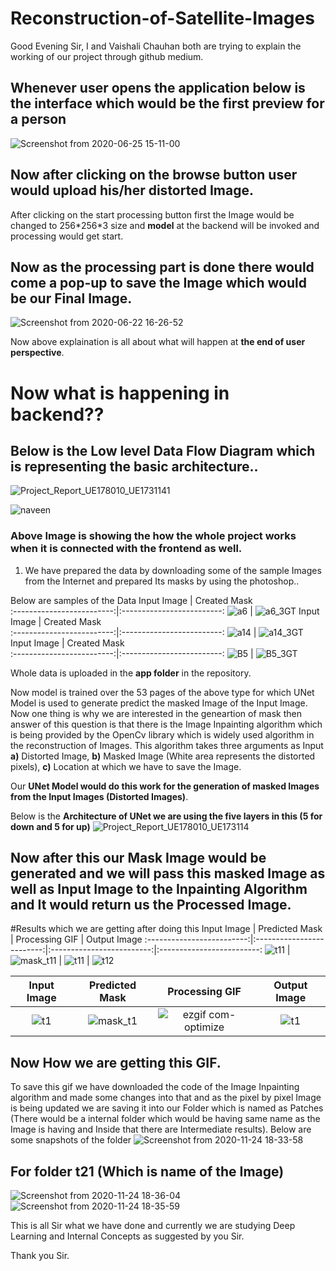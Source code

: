 # Reconstruction-of-Satellite-Images

Good Evening Sir, I and Vaishali Chauhan both are trying to explain the working of our project through github medium.

## Whenever user opens the application below is the interface which would be the first preview for a person

![Screenshot from 2020-06-25 15-11-00](https://user-images.githubusercontent.com/39858354/100092756-983eb180-2e7c-11eb-8e90-ec300c9de5e9.png)

## Now after clicking on the browse button user would upload his/her distorted Image.
After clicking on the start processing button first the Image would be changed to 256\*256\*3 size and **model** at the backend will be invoked and processing would get start.

## Now as the processing part is done there would come a pop-up to save the Image which would be our Final Image.
![Screenshot from 2020-06-22 16-26-52](https://user-images.githubusercontent.com/39858354/100093375-73970980-2e7d-11eb-9ce0-6d0096b0214f.png)

Now above explaination is all about what will happen at **the end of user perspective**.

# Now what is happening in backend??

## Below is the Low level Data Flow Diagram which is representing the basic architecture..
![Project_Report_UE178010_UE1731141](https://user-images.githubusercontent.com/39858354/100094197-a55ca000-2e7e-11eb-9f40-e498a1c8e555.jpg)

![naveen](https://user-images.githubusercontent.com/39858354/100094591-44819780-2e7f-11eb-9188-1c5ed14d6227.jpg)

### Above Image is showing the how the whole project works when it is connected with the frontend as well.

1. We have prepared the data by downloading some of the sample Images from the Internet and prepared Its masks by using the photoshop..

Below are samples of the Data
Input Image                |   Created Mask           
:-------------------------:|:-------------------------:
![a6](https://user-images.githubusercontent.com/39858354/100095155-151f5a80-2e80-11eb-8cc8-2b3bf7e8e5e0.jpg) | ![a6_3GT](https://user-images.githubusercontent.com/39858354/100095174-1b153b80-2e80-11eb-9fc7-d82e1a0e1e2b.png)
Input Image                |   Created Mask           
:-------------------------:|:-------------------------:
![a14](https://user-images.githubusercontent.com/39858354/100095202-223c4980-2e80-11eb-8127-bcd6d03dd321.jpg) | ![a14_3GT](https://user-images.githubusercontent.com/39858354/100095217-28cac100-2e80-11eb-9b05-76f3b8cf303a.png)
Input Image                |   Created Mask           
:-------------------------:|:-------------------------:
![B5](https://user-images.githubusercontent.com/39858354/100095241-33855600-2e80-11eb-86ca-89cfe4193a3d.jpg) | ![B5_3GT](https://user-images.githubusercontent.com/39858354/100095259-397b3700-2e80-11eb-935b-10bd932df250.png)

Whole data is uploaded in the **app folder** in the repository.

Now model is trained over the 53 pages of the above type for which UNet Model is used to generate predict the masked Image of the Input Image.
Now one thing is why we are interested in the geneartion of mask then answer of this question is that there is the Image Inpainting algorithm which is being provided by the OpenCv library which is widely used algorithm in the reconstruction of Images.
This algorithm takes three arguments as Input **a)** Distorted Image, **b)** Masked Image (White area represents the distorted pixels), **c)** Location at which we have to save the Image.

Our **UNet Model would do this work for the generation of masked Images from the Input Images (Distorted Images)**.

Below is the **Architecture of UNet we are using the five layers in this (5 for down and 5 for up)**
![Project_Report_UE178010_UE173114](https://user-images.githubusercontent.com/39858354/100097436-852ee000-2e82-11eb-99b6-a14f9bfa4d1f.jpg)

## Now after this our Mask Image would be generated and we will pass this masked Image as well as Input Image to the Inpainting Algorithm and It would return us the Processed Image.

#Results which we are getting after doing this
Input Image                |  Predicted Mask           | Processing GIF           | Output Image
:-------------------------:|:-------------------------:|:-------------------------:|:-------------------------:
![t11](https://user-images.githubusercontent.com/39858354/89610240-a5b53900-d897-11ea-96f6-a180734735c8.jpg) | ![mask_t11](https://user-images.githubusercontent.com/39858354/89610250-a9e15680-d897-11ea-96fd-713aae266cf3.jpg) | ![t11](https://user-images.githubusercontent.com/39858354/89610146-70105000-d897-11ea-88ea-1b8649ca85db.gif) | ![t12](https://user-images.githubusercontent.com/39858354/89610317-ce3d3300-d897-11ea-9b8a-19ce9f90c0f3.jpg)

Input Image                |  Predicted Mask           | Processing GIF           | Output Image
:-------------------------:|:-------------------------:|:-------------------------:|:-------------------------:
![t1](https://user-images.githubusercontent.com/39858354/89976409-fd7fe580-dc85-11ea-9626-adade30dc37d.jpg) | ![mask_t1](https://user-images.githubusercontent.com/39858354/89976421-053f8a00-dc86-11ea-8640-28c93b764981.jpg) | ![ezgif com-optimize](https://user-images.githubusercontent.com/39858354/89976499-315b0b00-dc86-11ea-8224-b6c9418987cc.gif) | ![t1](https://user-images.githubusercontent.com/39858354/89976475-21432b80-dc86-11ea-95d6-e3d1c70e8ed9.jpg)



## Now How we are getting this GIF.
To save this gif we have downloaded the code of the Image Inpainting algorithm and made some changes into that and as the pixel by pixel Image is being updated we are saving it into our Folder which is named as Patches (There would be a internal folder which would be having same name as the Image is having and Inside that there are Intermediate results).
Below are some snapshots of the folder
![Screenshot from 2020-11-24 18-33-58](https://user-images.githubusercontent.com/39858354/100098180-ae03a500-2e83-11eb-9467-fe80aeb190d8.png)

## For folder t21 (Which is name of the Image)
![Screenshot from 2020-11-24 18-36-04](https://user-images.githubusercontent.com/39858354/100098378-f91db800-2e83-11eb-8f0d-eed7804fdc86.png)
![Screenshot from 2020-11-24 18-35-59](https://user-images.githubusercontent.com/39858354/100098382-fa4ee500-2e83-11eb-9e1a-fe601ef07d48.png)

This is all Sir what we have done and currently we are studying Deep Learning and Internal Concepts as suggested by you Sir.

Thank you Sir.






